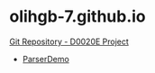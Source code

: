 # olihgb-7.github.io

[Git Repository - D0020E Project](https://github.com/olihgb-7/D0020E)
* [ParserDemo](../ParserDemo/ParserDemo.html)
